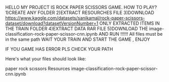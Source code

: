 HELLO MY PROJECT IS ROCK PAPER SCISSORS GAME.
HOW TO PLAY?
1)CREATE ANY FOLDER
2)EXTRACT RESOURCHES FILE
3)DOWNLOAD https://www.kaggle.com/datasets/sanikamal/rock-paper-scissors-dataset/download?datasetVersionNumber=1 ONLY EXTRACTED ITEMS IN THE TRAIN FOLDER
4)EXTRACT DATA RAR FILE
5)DOWNLOAD THE image-classification-rock-paper-scissor-cnn.ipynb AND RUN 
!!!!!! All files must be in the same path
WAIT YOUR TRAIN AND START THE GAME , ENJOY


IF YOU GAME HAS ERROR PLS CHECK YOUR PATH

Here's what your files should look like:

paper
rock
scıssors
Resources
image-classification-rock-paper-scissor-cnn.ipynb
